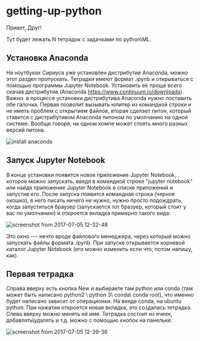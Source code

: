 # getting-up-python
Привет, Друг!

Тут будет лежать N тетрадок с задачками по python\ML.

## Установка Anaconda

На ноутбуках Сириуса уже установлен дистрибутив Anaconda, можно этот раздел пропускать. Тетрадки имеют формат .ipynb и открываться с помощью программы Jupyter Notebook. Установить её проще всего скачав дистрибутив (Anaconda https://www.continuum.io/downloads). Важно: в процессе установки дистрибутива Anaconda нужно поставить обе галочка. Первая позволит вызывать юпитер из командной строки и  не иметь проблем с открытием файлов, вторая сделает питон, который ставится с дистрибутивом Anaconda питоном по умолчанию на одной системе. Вообще говоря, на одном компе может стоять много разных версий питона.

![install anaconda](https://user-images.githubusercontent.com/17416326/27858250-33887304-617d-11e7-8dce-ace52317fdcb.jpg)

## Запуск Jupyter Notebook

В конце установки появится новое приложение Jupyter Notebook, которое можно запускать, введя в командной строке "jupyter notebook" или найдя приложение Jupyter Notebook в списке приложений и запустив его. После запуска появится командная строка (черное окошко), в него писать ничего не нужно, нужно просто подождрать, когда запуститься браузер (запускается тот бразуер, который стоит у вас по умолчанию) и откроется вкладка примерно такого вида:

![screenshot from 2017-07-05 12-32-48](https://user-images.githubusercontent.com/17416326/27858496-1c5fa7a0-617e-11e7-9ec1-11de01ce15be.png)

Это окно --- нечто вроде файлового менеджера, через который можно запускать файлы формата .ipynb. При запуске открывается корневой каталог Jupyter Notebook (его можно изменить если что, потом напишу, как).

## Первая тетрадка

Справа вверху есть кнопка New и выбираете там python или conda (там может быть написано python2 \ python 3\ conda\ conda root), что именно будет написано зависит от операционки. На винде conda, на ubuntu python. При нажатии откроется новая вкладка, это создалась тетрадка. Слева вверху можно менять её имя. Тетрадка состоит из ячеек, добавлять\удалять и т.д. можно с помощью кнопок на панельке.

![screenshot from 2017-07-05 12-39-36](https://user-images.githubusercontent.com/17416326/27858746-0a95ddae-617f-11e7-8b2c-8cd75d61711f.png)


